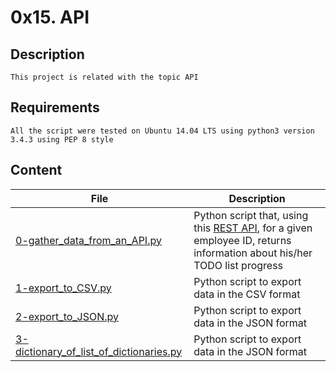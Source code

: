 # 0x15. API
## Description
    This project is related with the topic API
## Requirements
    All the script were tested on Ubuntu 14.04 LTS using python3 version 3.4.3 using PEP 8 style
## Content
| File | Description |
| --- | --- |
| [0-gather_data_from_an_API.py](./0-gather_data_from_an_API.py) | Python script that, using this [REST API](https://jsonplaceholder.typicode.com/), for a given employee ID, returns information about his/her TODO list progress |
| [1-export_to_CSV.py](./1-export_to_CSV.py) | Python script to export data in the CSV format |
| [2-export_to_JSON.py](./2-export_to_JSON.py) | Python script to export data in the JSON format |
| [3-dictionary_of_list_of_dictionaries.py](./3-dictionary_of_list_of_dictionaries.py) | Python script to export data in the JSON format |
